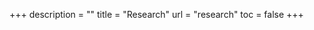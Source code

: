 +++
description = ""
title = "Research"
url = "research"
toc = false
+++
<!-- change toc to true if you want a table of contents -->
<!---
Add these when/if you add a research page:
menu = "main"
weight = 2
-->


